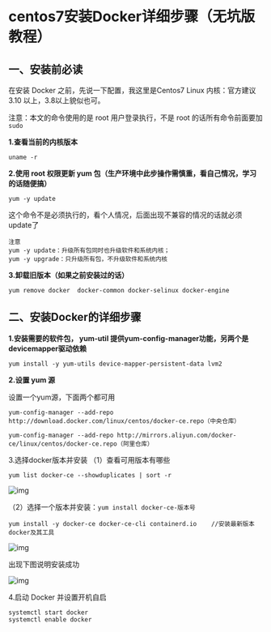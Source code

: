 # centos7安装Docker详细步骤（无坑版教程）

## 一、安装前必读

在安装 Docker 之前，先说一下配置，我这里是Centos7 Linux 内核：官方建议 3.10 以上，3.8以上貌似也可。

注意：本文的命令使用的是 root 用户登录执行，不是 root 的话所有命令前面要加 `sudo`

**1.查看当前的内核版本**

```
uname -r
```

**2.使用 root 权限更新 yum 包（生产环境中此步操作需慎重，看自己情况，学习的话随便搞）**

```
yum -y update
```

这个命令不是必须执行的，看个人情况，后面出现不兼容的情况的话就必须update了

```
注意 
yum -y update：升级所有包同时也升级软件和系统内核； 
yum -y upgrade：只升级所有包，不升级软件和系统内核
```

**3.卸载旧版本（如果之前安装过的话）**

```
yum remove docker  docker-common docker-selinux docker-engine
```

## 二、安装Docker的详细步骤

**1.安装需要的软件包， yum-util 提供yum-config-manager功能，另两个是devicemapper驱动依赖**

```
yum install -y yum-utils device-mapper-persistent-data lvm2
```

**2.设置 yum 源**

设置一个yum源，下面两个都可用

```
yum-config-manager --add-repo http://download.docker.com/linux/centos/docker-ce.repo（中央仓库）

yum-config-manager --add-repo http://mirrors.aliyun.com/docker-ce/linux/centos/docker-ce.repo（阿里仓库）
```

3.选择docker版本并安装 （1）查看可用版本有哪些

```
yum list docker-ce --showduplicates | sort -r
```

![img](https://ask.qcloudimg.com/http-save/yehe-6025150/byk1zckvo3.png?imageView2/2/w/1620)

（2）选择一个版本并安装：`yum install docker-ce-版本号`

```
yum install -y docker-ce docker-ce-cli containerd.io    //安装最新版本docker及其工具
```

![img](https://ask.qcloudimg.com/http-save/yehe-6025150/04sfh9aucx.png?imageView2/2/w/1620)

出现下图说明安装成功

![img](https://ask.qcloudimg.com/http-save/yehe-6025150/flgsgy7o0y.png?imageView2/2/w/1620)

4.启动 Docker 并设置开机自启

```
systemctl start docker
systemctl enable docker
```